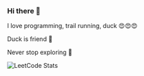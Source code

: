 ### Hi there 👋

I love programming, trail running, duck 😍😍😍

Duck is friend 🦆

Never stop exploring 🥰

![LeetCode Stats](https://leetcard.jacoblin.cool/weitheshinobi?theme=dark&font=Exo%202&ext=contest)
